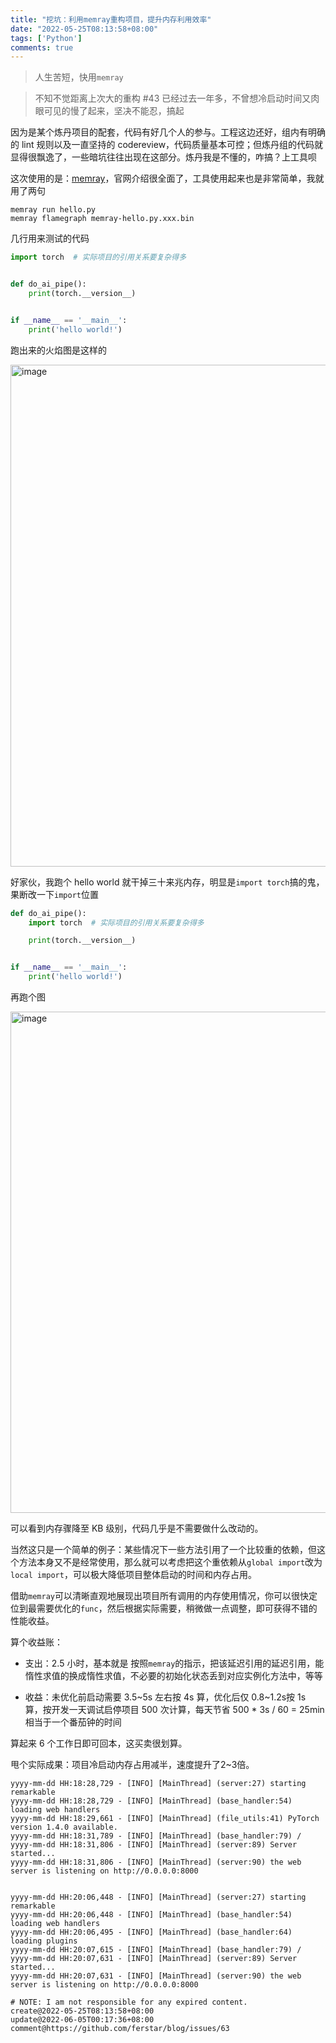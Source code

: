 ```yaml
---
title: "挖坑：利用memray重构项目，提升内存利用效率"
date: "2022-05-25T08:13:58+08:00"
tags: ['Python']
comments: true
---
```


> 人生苦短，快用`memray`

> 不知不觉距离上次大的重构 #43 已经过去一年多，不曾想冷启动时间又肉眼可见的慢了起来，坚决不能忍，搞起

因为是某个炼丹项目的配套，代码有好几个人的参与。工程这边还好，组内有明确的 lint 规则以及一直坚持的 codereview，代码质量基本可控；但炼丹组的代码就显得很飘逸了，一些暗坑往往出现在这部分。炼丹我是不懂的，咋搞？上工具呗

这次使用的是：[memray](https://github.com/bloomberg/memray)，官网介绍很全面了，工具使用起来也是非常简单，我就用了两句

```shell
memray run hello.py
memray flamegraph memray-hello.py.xxx.bin
```

几行用来测试的代码

```python
import torch  # 实际项目的引用关系要复杂得多


def do_ai_pipe():
    print(torch.__version__)


if __name__ == '__main__':
    print('hello world!')

```

跑出来的火焰图是这样的

<img width="803" alt="image" src="https://user-images.githubusercontent.com/2854276/172029253-cd00d6cd-f287-4a86-80de-f237e7976455.png">

好家伙，我跑个 hello world 就干掉三十来兆内存，明显是`import torch`搞的鬼，果断改一下`import`位置

```python
def do_ai_pipe():
    import torch  # 实际项目的引用关系要复杂得多

    print(torch.__version__)


if __name__ == '__main__':
    print('hello world!')
```

再跑个图

<img width="802" alt="image" src="https://user-images.githubusercontent.com/2854276/172029321-3f2e33d4-ed06-4436-bbf7-a0396919df01.png">

可以看到内存骤降至 KB 级别，代码几乎是不需要做什么改动的。

当然这只是一个简单的例子：某些情况下一些方法引用了一个比较重的依赖，但这个方法本身又不是经常使用，那么就可以考虑把这个重依赖从`global import`改为`local import`，可以极大降低项目整体启动的时间和内存占用。

借助`memray`可以清晰直观地展现出项目所有调用的内存使用情况，你可以很快定位到最需要优化的`func`，然后根据实际需要，稍微做一点调整，即可获得不错的性能收益。

算个收益账：

- 支出：2.5 小时，基本就是 按照`memray`的指示，把该延迟引用的延迟引用，能惰性求值的换成惰性求值，不必要的初始化状态丢到对应实例化方法中，等等

- 收益：未优化前启动需要 3.5~5s 左右按 4s 算，优化后仅 0.8~1.2s按 1s 算，按开发一天调试启停项目 500 次计算，每天节省 500 * 3s / 60 = 25min 相当于一个番茄钟的时间

算起来 6 个工作日即可回本，这买卖很划算。

甩个实际成果：项目冷启动内存占用减半，速度提升了2~3倍。

```shell
yyyy-mm-dd HH:18:28,729 - [INFO] [MainThread] (server:27) starting remarkable
yyyy-mm-dd HH:18:28,729 - [INFO] [MainThread] (base_handler:54) loading web handlers
yyyy-mm-dd HH:18:29,661 - [INFO] [MainThread] (file_utils:41) PyTorch version 1.4.0 available.
yyyy-mm-dd HH:18:31,789 - [INFO] [MainThread] (base_handler:79) /
yyyy-mm-dd HH:18:31,806 - [INFO] [MainThread] (server:89) Server started...
yyyy-mm-dd HH:18:31,806 - [INFO] [MainThread] (server:90) the web server is listening on http://0.0.0.0:8000


yyyy-mm-dd HH:20:06,448 - [INFO] [MainThread] (server:27) starting remarkable
yyyy-mm-dd HH:20:06,448 - [INFO] [MainThread] (base_handler:54) loading web handlers
yyyy-mm-dd HH:20:06,495 - [INFO] [MainThread] (base_handler:64) loading plugins
yyyy-mm-dd HH:20:07,615 - [INFO] [MainThread] (base_handler:79) /
yyyy-mm-dd HH:20:07,631 - [INFO] [MainThread] (server:89) Server started...
yyyy-mm-dd HH:20:07,631 - [INFO] [MainThread] (server:90) the web server is listening on http://0.0.0.0:8000
```



```
# NOTE: I am not responsible for any expired content.
create@2022-05-25T08:13:58+08:00
update@2022-06-05T00:17:36+08:00
comment@https://github.com/ferstar/blog/issues/63
```
